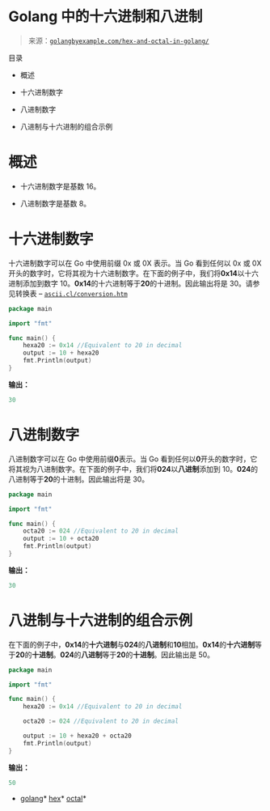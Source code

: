<!--yml

类别：未分类

日期：2024-10-13 06:06:37

-->

# Golang 中的十六进制和八进制

> 来源：[`golangbyexample.com/hex-and-octal-in-golang/`](https://golangbyexample.com/hex-and-octal-in-golang/)

目录

+   概述

+   十六进制数字

+   八进制数字

+   八进制与十六进制的组合示例

# **概述**

+   十六进制数字是基数 16。

+   八进制数字是基数 8。

# **十六进制数字**

十六进制数字可以在 Go 中使用前缀 0x 或 0X 表示。当 Go 看到任何以 0x 或 0X 开头的数字时，它将其视为十六进制数字。在下面的例子中，我们将**0x14**以十六进制添加到数字 10。**0x14**的十六进制等于**20**的十进制。因此输出将是 30。请参见转换表 – [`ascii.cl/conversion.htm`](https://ascii.cl/conversion.htm)

```go
package main

import "fmt"

func main() {
    hexa20 := 0x14 //Equivalent to 20 in decimal
    output := 10 + hexa20
    fmt.Println(output)
}
```

**输出：**

```go
30
```

# **八进制数字**

八进制数字可以在 Go 中使用前缀**0**表示。当 Go 看到任何以**0**开头的数字时，它将其视为八进制数字。在下面的例子中，我们将**024**以**八进制**添加到 10。**024**的八进制等于**20**的十进制。因此输出将是 30。

```go
package main

import "fmt"

func main() {
    octa20 := 024 //Equivalent to 20 in decimal
    output := 10 + octa20
    fmt.Println(output)
}
```

**输出：**

```go
30
```

# **八进制与十六进制的组合示例**

在下面的例子中，**0x14**的**十六进制**与**024**的**八进制**和**10**相加。**0x14**的**十六进制**等于**20**的**十进制**。**024**的**八进制**等于**20**的**十进制**。因此输出是 50。

```go
package main

import "fmt"

func main() {
    hexa20 := 0x14 //Equivalent to 20 in decimal

    octa20 := 024 //Equivalent to 20 in decimal

    output := 10 + hexa20 + octa20
    fmt.Println(output)
}
```

**输出：**

```go
50
```

+   [golang](https://golangbyexample.com/tag/golang/)*   [hex](https://golangbyexample.com/tag/hex/)*   [octal](https://golangbyexample.com/tag/octal/)*
